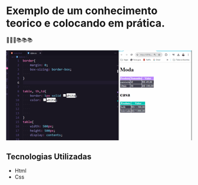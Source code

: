 # Exemplo de um conhecimento teorico e colocando em prática.
🚀🚀🚀📚📚📚


[<img src="./praticando.gif" alt="gif do exercicio4">](https://github.com/jaksondeoliveiramartins)


## Tecnologias  Utilizadas
- Html
- Css
